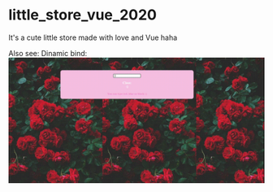 # little_store_vue_2020
It's a cute little store made with love and Vue haha


Also see:
Dinamic bind:
<img src="src/dinamic_bind.gif"/>